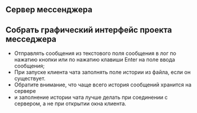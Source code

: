 ## Сервер мессенджера
## Собрать графический интерфейс проекта месседжера
* Отправлять сообщения из текстового поля сообщения в лог по нажатию кнопки или по нажатию клавиши Enter на поле ввода сообщения;
* При запуске клиента чата заполнять поле истории из файла, если он существует.
* Обратите внимание, что чаще всего история сообщений хранится на сервере
* и заполнение истории чата лучше делать при соединении с сервером, а не при открытии окна клиента.